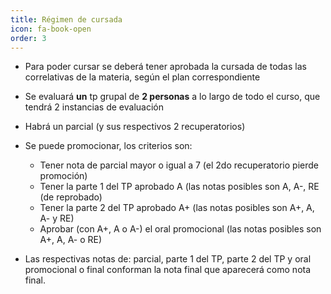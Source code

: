 ```yaml
---
title: Régimen de cursada
icon: fa-book-open
order: 3
---
```


- Para poder cursar se deberá tener aprobada la cursada de todas las correlativas de la materia, según el plan correspondiente
- Se evaluará **un** tp grupal de **2 personas** a lo largo de todo el curso, que tendrá 2 instancias de evaluación
- Habrá un parcial (y sus respectivos 2 recuperatorios)
- Se puede promocionar, los criterios son:
  -  Tener nota de parcial mayor o igual a 7 (el 2do recuperatorio pierde promoción)
  -  Tener la parte 1 del TP aprobado A (las notas posibles son A, A-, RE (de reprobado)
  -  Tener la parte 2 del TP aprobado A+ (las notas posibles son A+, A, A- y RE)
  -  Aprobar (con A+, A o A-) el oral promocional (las notas posibles son A+, A, A- o RE)

- Las respectivas notas de: parcial, parte 1 del TP, parte 2 del TP y oral promocional o final conforman la nota final que aparecerá como nota final.
